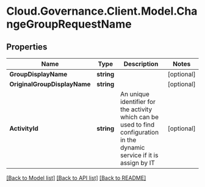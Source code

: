# Cloud.Governance.Client.Model.ChangeGroupRequestName
## Properties

Name | Type | Description | Notes
------------ | ------------- | ------------- | -------------
**GroupDisplayName** | **string** |  | [optional] 
**OriginalGroupDisplayName** | **string** |  | [optional] 
**ActivityId** | **string** | An unique identifier for the activity which can be used to find configuration in the dynamic service if it is assign by IT | [optional] 

[[Back to Model list]](../README.md#documentation-for-models) [[Back to API list]](../README.md#documentation-for-api-endpoints) [[Back to README]](../README.md)

